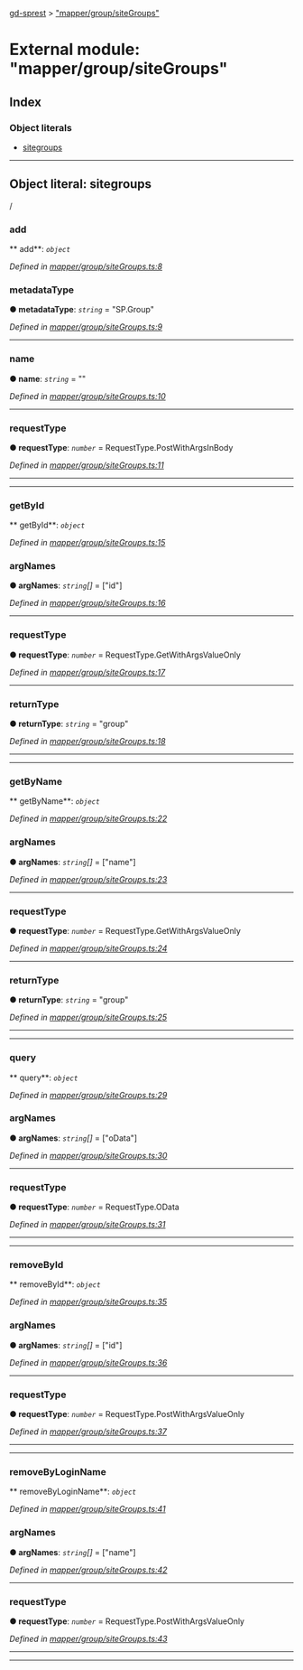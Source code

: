 [gd-sprest](../README.md) > ["mapper/group/siteGroups"](../modules/_mapper_group_sitegroups_.md)



# External module: "mapper/group/siteGroups"

## Index

### Object literals

* [sitegroups](_mapper_group_sitegroups_.md#sitegroups)



---
<a id="sitegroups"></a>

## Object literal: sitegroups


/


<a id="sitegroups.add"></a>

###  add

** add**:  *`object`* 

*Defined in [mapper/group/siteGroups.ts:8](https://github.com/gunjandatta/sprest/blob/3de79f1/src/mapper/group/siteGroups.ts#L8)*




<a id="sitegroups.add.metadatatype"></a>

###  metadataType

**●  metadataType**:  *`string`*  = "SP.Group"

*Defined in [mapper/group/siteGroups.ts:9](https://github.com/gunjandatta/sprest/blob/3de79f1/src/mapper/group/siteGroups.ts#L9)*





___
<a id="sitegroups.add.name"></a>

###  name

**●  name**:  *`string`*  = ""

*Defined in [mapper/group/siteGroups.ts:10](https://github.com/gunjandatta/sprest/blob/3de79f1/src/mapper/group/siteGroups.ts#L10)*





___
<a id="sitegroups.add.requesttype"></a>

###  requestType

**●  requestType**:  *`number`*  =  RequestType.PostWithArgsInBody

*Defined in [mapper/group/siteGroups.ts:11](https://github.com/gunjandatta/sprest/blob/3de79f1/src/mapper/group/siteGroups.ts#L11)*





___

___
<a id="sitegroups.getbyid"></a>

###  getById

** getById**:  *`object`* 

*Defined in [mapper/group/siteGroups.ts:15](https://github.com/gunjandatta/sprest/blob/3de79f1/src/mapper/group/siteGroups.ts#L15)*




<a id="sitegroups.getbyid.argnames"></a>

###  argNames

**●  argNames**:  *`string`[]*  =  ["id"]

*Defined in [mapper/group/siteGroups.ts:16](https://github.com/gunjandatta/sprest/blob/3de79f1/src/mapper/group/siteGroups.ts#L16)*





___
<a id="sitegroups.getbyid.requesttype-1"></a>

###  requestType

**●  requestType**:  *`number`*  =  RequestType.GetWithArgsValueOnly

*Defined in [mapper/group/siteGroups.ts:17](https://github.com/gunjandatta/sprest/blob/3de79f1/src/mapper/group/siteGroups.ts#L17)*





___
<a id="sitegroups.getbyid.returntype"></a>

###  returnType

**●  returnType**:  *`string`*  = "group"

*Defined in [mapper/group/siteGroups.ts:18](https://github.com/gunjandatta/sprest/blob/3de79f1/src/mapper/group/siteGroups.ts#L18)*





___

___
<a id="sitegroups.getbyname"></a>

###  getByName

** getByName**:  *`object`* 

*Defined in [mapper/group/siteGroups.ts:22](https://github.com/gunjandatta/sprest/blob/3de79f1/src/mapper/group/siteGroups.ts#L22)*




<a id="sitegroups.getbyname.argnames-1"></a>

###  argNames

**●  argNames**:  *`string`[]*  =  ["name"]

*Defined in [mapper/group/siteGroups.ts:23](https://github.com/gunjandatta/sprest/blob/3de79f1/src/mapper/group/siteGroups.ts#L23)*





___
<a id="sitegroups.getbyname.requesttype-2"></a>

###  requestType

**●  requestType**:  *`number`*  =  RequestType.GetWithArgsValueOnly

*Defined in [mapper/group/siteGroups.ts:24](https://github.com/gunjandatta/sprest/blob/3de79f1/src/mapper/group/siteGroups.ts#L24)*





___
<a id="sitegroups.getbyname.returntype-1"></a>

###  returnType

**●  returnType**:  *`string`*  = "group"

*Defined in [mapper/group/siteGroups.ts:25](https://github.com/gunjandatta/sprest/blob/3de79f1/src/mapper/group/siteGroups.ts#L25)*





___

___
<a id="sitegroups.query"></a>

###  query

** query**:  *`object`* 

*Defined in [mapper/group/siteGroups.ts:29](https://github.com/gunjandatta/sprest/blob/3de79f1/src/mapper/group/siteGroups.ts#L29)*




<a id="sitegroups.query.argnames-2"></a>

###  argNames

**●  argNames**:  *`string`[]*  =  ["oData"]

*Defined in [mapper/group/siteGroups.ts:30](https://github.com/gunjandatta/sprest/blob/3de79f1/src/mapper/group/siteGroups.ts#L30)*





___
<a id="sitegroups.query.requesttype-3"></a>

###  requestType

**●  requestType**:  *`number`*  =  RequestType.OData

*Defined in [mapper/group/siteGroups.ts:31](https://github.com/gunjandatta/sprest/blob/3de79f1/src/mapper/group/siteGroups.ts#L31)*





___

___
<a id="sitegroups.removebyid"></a>

###  removeById

** removeById**:  *`object`* 

*Defined in [mapper/group/siteGroups.ts:35](https://github.com/gunjandatta/sprest/blob/3de79f1/src/mapper/group/siteGroups.ts#L35)*




<a id="sitegroups.removebyid.argnames-3"></a>

###  argNames

**●  argNames**:  *`string`[]*  =  ["id"]

*Defined in [mapper/group/siteGroups.ts:36](https://github.com/gunjandatta/sprest/blob/3de79f1/src/mapper/group/siteGroups.ts#L36)*





___
<a id="sitegroups.removebyid.requesttype-4"></a>

###  requestType

**●  requestType**:  *`number`*  =  RequestType.PostWithArgsValueOnly

*Defined in [mapper/group/siteGroups.ts:37](https://github.com/gunjandatta/sprest/blob/3de79f1/src/mapper/group/siteGroups.ts#L37)*





___

___
<a id="sitegroups.removebyloginname"></a>

###  removeByLoginName

** removeByLoginName**:  *`object`* 

*Defined in [mapper/group/siteGroups.ts:41](https://github.com/gunjandatta/sprest/blob/3de79f1/src/mapper/group/siteGroups.ts#L41)*




<a id="sitegroups.removebyloginname.argnames-4"></a>

###  argNames

**●  argNames**:  *`string`[]*  =  ["name"]

*Defined in [mapper/group/siteGroups.ts:42](https://github.com/gunjandatta/sprest/blob/3de79f1/src/mapper/group/siteGroups.ts#L42)*





___
<a id="sitegroups.removebyloginname.requesttype-5"></a>

###  requestType

**●  requestType**:  *`number`*  =  RequestType.PostWithArgsValueOnly

*Defined in [mapper/group/siteGroups.ts:43](https://github.com/gunjandatta/sprest/blob/3de79f1/src/mapper/group/siteGroups.ts#L43)*





___

___



